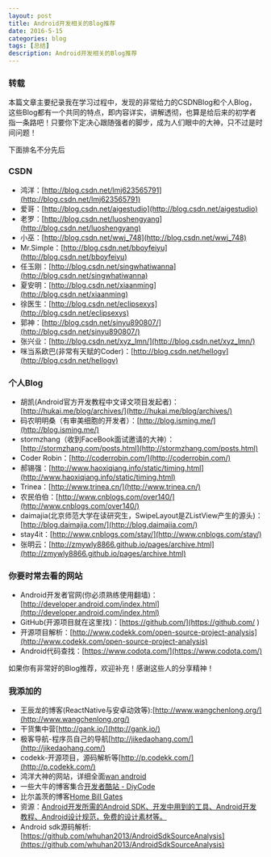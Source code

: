 ```yaml
---
layout: post
title: Android开发相关的Blog推荐
date: 2016-5-15
categories: blog
tags: [总结]
description: Android开发相关的Blog推荐
---
```


### 转载  

本篇文章主要纪录我在学习过程中，发现的非常给力的CSDNBlog和个人Blog，这些Blog都有一个共同的特点，即内容详实，讲解透彻，也算是给后来的初学者指一条路吧！只要你下定决心跟随强者的脚步，成为人们眼中的大神，只不过是时间问题！

下面排名不分先后


### CSDN  

- 鸿洋：[http://blog.csdn.net/lmj623565791](http://blog.csdn.net/lmj623565791)
- 爱哥：[http://blog.csdn.net/aigestudio](http://blog.csdn.net/aigestudio) 
- 老罗：[http://blog.csdn.net/luoshengyang](http://blog.csdn.net/luoshengyang) 
- 小巫：[http://blog.csdn.net/wwj_748](http://blog.csdn.net/wwj_748) 
- Mr.Simple：[http://blog.csdn.net/bboyfeiyu](http://blog.csdn.net/bboyfeiyu) 
- 任玉刚：[http://blog.csdn.net/singwhatiwanna](http://blog.csdn.net/singwhatiwanna) 
- 夏安明：[http://blog.csdn.net/xiaanming](http://blog.csdn.net/xiaanming) 
- 徐医生：[http://blog.csdn.net/eclipsexys](http://blog.csdn.net/eclipsexys) 
- 郭神：[http://blog.csdn.net/sinyu890807/](http://blog.csdn.net/sinyu890807/) 
- 张兴业：[http://blog.csdn.net/xyz_lmn/](http://blog.csdn.net/xyz_lmn/) 
- 咪当系欧巴(非常有天赋的Coder)：[http://blog.csdn.net/hellogv](http://blog.csdn.net/hellogv)


### 个人Blog

- 胡凯(Android官方开发教程中文译文项目发起者)：[http://hukai.me/blog/archives/](http://hukai.me/blog/archives/) 
- 码农明明桑（有审美细胞的开发者）：[http://blog.isming.me/](http://blog.isming.me/)
- stormzhang（收到FaceBook面试邀请的大神）：[http://stormzhang.com/posts.html](http://stormzhang.com/posts.html) 
- Coder Robin：[http://coderrobin.com/](http://coderrobin.com/) 
- 郝锡强：[http://www.haoxiqiang.info/static/timing.html](http://www.haoxiqiang.info/static/timing.html) 
- Trinea：[http://www.trinea.cn/](http://www.trinea.cn/) 
- 农民伯伯：[http://www.cnblogs.com/over140/](http://www.cnblogs.com/over140/) 
- daimajia(北京师范大学在读研究生，SwipeLayout是ZListView产生的源头)：[http://blog.daimajia.com/](http://blog.daimajia.com/)     
- stay4it：[http://www.cnblogs.com/stay/](http://www.cnblogs.com/stay/)
- 张明云：[http://zmywly8866.github.io/pages/archive.html](http://zmywly8866.github.io/pages/archive.html)

### 你要时常去看的网站

- Android开发者官网(你必须熟练使用翻墙)：[http://developer.android.com/index.html](http://developer.android.com/index.html)      
- GitHub(开源项目就在这里找)：[https://github.com/](https://github.com/ ) 
- 开源项目解析：[http://www.codekk.com/open-source-project-analysis](http://www.codekk.com/open-source-project-analysis) 
- Android代码查找：[https://www.codota.com/](https://www.codota.com/) 

如果你有非常好的Blog推荐，欢迎补充！感谢这些人的分享精神！

### 我添加的 

- 王辰龙的博客(ReactNative与安卓动效等):[http://www.wangchenlong.org/](http://www.wangchenlong.org/)
- 干货集中营[http://gank.io/](http://gank.io/)
- 极客导航-程序员自己的导航[http://jikedaohang.com/](http://jikedaohang.com/)
- codekk-开源项目，源码解析等[http://p.codekk.com/](http://p.codekk.com/)
- 鸿洋大神的网站，详细全面[wan android](http://wanandroid.com/index)
- 一些大牛的博客集合[开发者酷站 - DiyCode](http://diycode.cc/sites)
- 比尔盖茨的博客[Home Bill Gates](https://www.gatesnotes.com/)
- 资源：[Android开发所需的Android SDK、开发中用到的工具、Android开发教程、Android设计规范，免费的设计素材等。](https://github.com/inferjay/AndroidDevTools)
- Android sdk源码解析:[https://github.com/whuhan2013/AndroidSdkSourceAnalysis](https://github.com/whuhan2013/AndroidSdkSourceAnalysis)